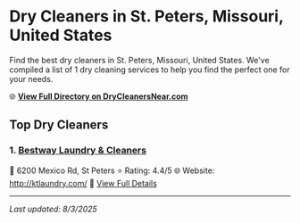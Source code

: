 # Dry Cleaners in St. Peters, Missouri, United States

Find the best dry cleaners in St. Peters, Missouri, United States. We've compiled a list of 1 dry cleaning services to help you find the perfect one for your needs.

🌐 **[View Full Directory on DryCleanersNear.com](https://drycleanersnear.com/city/US/Missouri/St.%20Peters)**

## Top Dry Cleaners

### 1. [Bestway Laundry & Cleaners](https://drycleanersnear.com/dryCleaner/686f1ec81cef475d4de83e13/bestway-laundry-cleaners)
📍 6200 Mexico Rd, St Peters
⭐ Rating: 4.4/5
🌐 Website: http://ktlaundry.com/
🔗 [View Full Details](https://drycleanersnear.com/dryCleaner/686f1ec81cef475d4de83e13/bestway-laundry-cleaners)


---

*Last updated: 8/3/2025*
